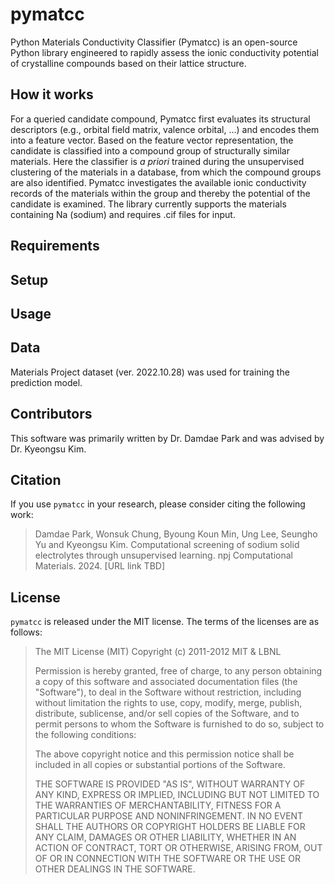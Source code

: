 # pymatcc
Python Materials Conductivity Classifier (Pymatcc) is an open-source Python library engineered to rapidly assess the ionic conductivity potential of crystalline compounds based on their lattice structure.

## How it works
For a queried candidate compound, Pymatcc first evaluates its structural descriptors (e.g., orbital field matrix, valence orbital, ...) and encodes them into a feature vector. Based on the feature vector representation, the candidate is classified into a compound group of structurally similar materials. Here the classifier is *a priori* trained during the unsupervised clustering of the materials in a database, from which the compound groups are also identified. Pymatcc investigates the available ionic conductivity records of the materials within the group and thereby the potential of the candidate is examined. The library currently supports the materials containing Na (sodium) and requires .cif files for input.

## Requirements

## Setup

## Usage


## Data
Materials Project dataset (ver. 2022.10.28) was used for training the prediction model.

## Contributors
This software was primarily written by Dr. Damdae Park and was advised by Dr. Kyeongsu Kim.

## Citation
If you use `pymatcc` in your research, please consider citing the following work:
	
> Damdae Park, Wonsuk Chung, Byoung Koun Min, Ung Lee, Seungho Yu and Kyeongsu Kim.
> Computational screening of sodium solid electrolytes through unsupervised learning.
> npj Computational Materials. 2024. [URL link TBD]

## License
`pymatcc` is released under the MIT license. The terms of the licenses are as follows:

> The MIT License (MIT) Copyright (c) 2011-2012 MIT & LBNL
>
> Permission is hereby granted, free of charge, to any person obtaining a copy of this software
> and associated documentation files (the "Software"), to deal in the Software without restriction,
> including without limitation the rights to use, copy, modify, merge, publish, distribute, sublicense,
> and/or sell copies of the Software, and to permit persons to whom the Software is furnished to do so,
> subject to the following conditions:
>
> The above copyright notice and this permission notice shall be included in all copies or substantial portions of the Software.
>
> THE SOFTWARE IS PROVIDED "AS IS", WITHOUT WARRANTY OF ANY KIND, EXPRESS OR IMPLIED, INCLUDING BUT
> NOT LIMITED TO THE WARRANTIES OF MERCHANTABILITY, FITNESS FOR A PARTICULAR PURPOSE AND NONINFRINGEMENT.
> IN NO EVENT SHALL THE AUTHORS OR COPYRIGHT HOLDERS BE LIABLE FOR ANY CLAIM, DAMAGES OR OTHER LIABILITY,
> WHETHER IN AN ACTION OF CONTRACT, TORT OR OTHERWISE, ARISING FROM, OUT OF OR IN CONNECTION WITH
> THE SOFTWARE OR THE USE OR OTHER DEALINGS IN THE SOFTWARE.
